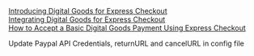 <html>
<body>
<a href="https://cms.paypal.com/us/cgi-bin/?cmd=_render-content&content_ID=developer/e_howto_api_IntroducingExpressCheckoutDG#id084RM05055Z" target='_blank'>Introducing Digital Goods for Express Checkout</a>
<br><a href="https://cms.paypal.com/us/cgi-bin/?cmd=_render-content&content_ID=developer/e_howto_api_IntegratingExpressCheckoutDG#id0832BA0605Z" target='_blank'>Integrating Digital Goods for Express Checkout</a>
<br><a href="https://www.x.com/developers/paypal/documentation-tools/how-to-guides/how-accept-basic-digital-goods-payment-using-express-checkout" target=_'blank'>How to Accept a Basic Digital Goods Payment Using Express Checkout</a>

Update Paypal API Credentials, returnURL and cancelURL in config file

</body>
</html>
